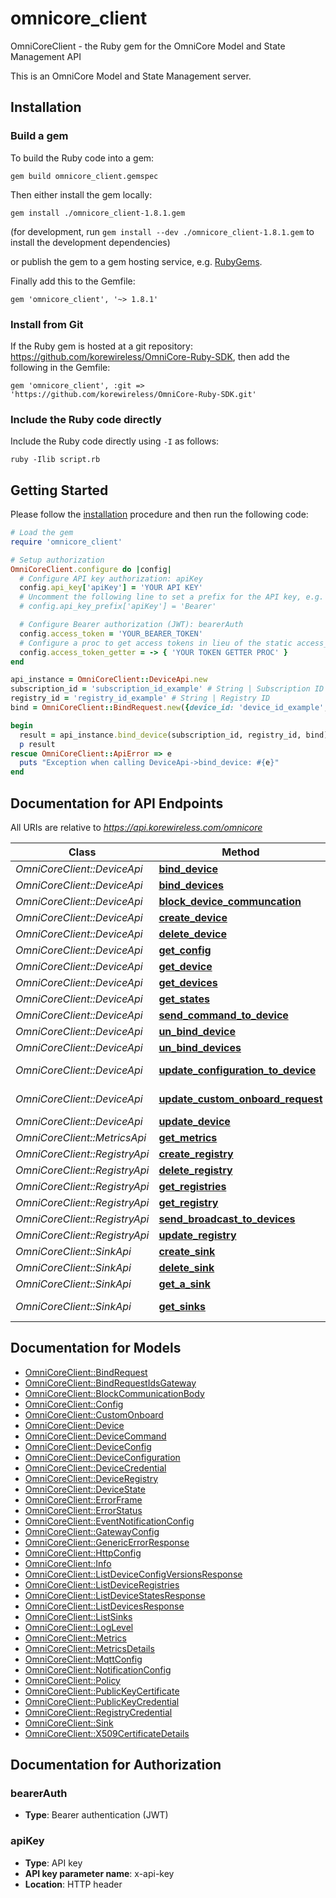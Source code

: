 # omnicore_client

OmniCoreClient - the Ruby gem for the OmniCore Model and State Management API

This is an OmniCore Model and State Management server.



## Installation

### Build a gem

To build the Ruby code into a gem:

```shell
gem build omnicore_client.gemspec
```

Then either install the gem locally:

```shell
gem install ./omnicore_client-1.8.1.gem
```

(for development, run `gem install --dev ./omnicore_client-1.8.1.gem` to install the development dependencies)

or publish the gem to a gem hosting service, e.g. [RubyGems](https://rubygems.org/).

Finally add this to the Gemfile:

    gem 'omnicore_client', '~> 1.8.1'

### Install from Git

If the Ruby gem is hosted at a git repository: https://github.com/korewireless/OmniCore-Ruby-SDK, then add the following in the Gemfile:

    gem 'omnicore_client', :git => 'https://github.com/korewireless/OmniCore-Ruby-SDK.git'

### Include the Ruby code directly

Include the Ruby code directly using `-I` as follows:

```shell
ruby -Ilib script.rb
```

## Getting Started

Please follow the [installation](#installation) procedure and then run the following code:

```ruby
# Load the gem
require 'omnicore_client'

# Setup authorization
OmniCoreClient.configure do |config|
  # Configure API key authorization: apiKey
  config.api_key['apiKey'] = 'YOUR API KEY'
  # Uncomment the following line to set a prefix for the API key, e.g. 'Bearer' (defaults to nil)
  # config.api_key_prefix['apiKey'] = 'Bearer'

  # Configure Bearer authorization (JWT): bearerAuth
  config.access_token = 'YOUR_BEARER_TOKEN'
  # Configure a proc to get access tokens in lieu of the static access_token configuration
  config.access_token_getter = -> { 'YOUR TOKEN GETTER PROC' } 
end

api_instance = OmniCoreClient::DeviceApi.new
subscription_id = 'subscription_id_example' # String | Subscription ID
registry_id = 'registry_id_example' # String | Registry ID
bind = OmniCoreClient::BindRequest.new({device_id: 'device_id_example', gateway_id: 'gateway_id_example'}) # BindRequest | application/json

begin
  result = api_instance.bind_device(subscription_id, registry_id, bind)
  p result
rescue OmniCoreClient::ApiError => e
  puts "Exception when calling DeviceApi->bind_device: #{e}"
end

```

## Documentation for API Endpoints

All URIs are relative to *https://api.korewireless.com/omnicore*

Class | Method | HTTP request | Description
------------ | ------------- | ------------- | -------------
*OmniCoreClient::DeviceApi* | [**bind_device**](docs/DeviceApi.md#bind_device) | **POST** /subscriptions/{subscriptionId}/registries/{registryId}/bindDeviceToGateway | 
*OmniCoreClient::DeviceApi* | [**bind_devices**](docs/DeviceApi.md#bind_devices) | **POST** /subscriptions/{subscriptionId}/registries/{registryId}/bindDevicesToGateway | 
*OmniCoreClient::DeviceApi* | [**block_device_communcation**](docs/DeviceApi.md#block_device_communcation) | **PUT** /subscriptions/{subscriptionid}/registries/{registryId}/devices/{deviceId}/communication | 
*OmniCoreClient::DeviceApi* | [**create_device**](docs/DeviceApi.md#create_device) | **POST** /subscriptions/{subscriptionId}/registries/{registryId}/devices | 
*OmniCoreClient::DeviceApi* | [**delete_device**](docs/DeviceApi.md#delete_device) | **DELETE** /subscriptions/{subscriptionId}/registries/{registryId}/devices/{deviceId} | 
*OmniCoreClient::DeviceApi* | [**get_config**](docs/DeviceApi.md#get_config) | **GET** /subscriptions/{subscriptionid}/registries/{registryId}/devices/{deviceId}/configVersions | 
*OmniCoreClient::DeviceApi* | [**get_device**](docs/DeviceApi.md#get_device) | **GET** /subscriptions/{subscriptionId}/registries/{registryId}/devices/{deviceId} | 
*OmniCoreClient::DeviceApi* | [**get_devices**](docs/DeviceApi.md#get_devices) | **GET** /subscriptions/{subscriptionId}/registries/{registryId}/devices | 
*OmniCoreClient::DeviceApi* | [**get_states**](docs/DeviceApi.md#get_states) | **GET** /subscriptions/{subscriptionid}/registries/{registryId}/devices/{deviceId}/states | 
*OmniCoreClient::DeviceApi* | [**send_command_to_device**](docs/DeviceApi.md#send_command_to_device) | **POST** /subscriptions/{subscriptionid}/registries/{registryId}/devices/{deviceId}/sendCommandToDevice | 
*OmniCoreClient::DeviceApi* | [**un_bind_device**](docs/DeviceApi.md#un_bind_device) | **POST** /subscriptions/{subscriptionId}/registries/{registryId}/unbindDeviceFromGateway | 
*OmniCoreClient::DeviceApi* | [**un_bind_devices**](docs/DeviceApi.md#un_bind_devices) | **POST** /subscriptions/{subscriptionId}/registries/{registryId}/unbindDevicesFromGateway | 
*OmniCoreClient::DeviceApi* | [**update_configuration_to_device**](docs/DeviceApi.md#update_configuration_to_device) | **POST** /subscriptions/{subscriptionid}/registries/{registryId}/devices/{deviceId}/updateConfigurationToDevice | 
*OmniCoreClient::DeviceApi* | [**update_custom_onboard_request**](docs/DeviceApi.md#update_custom_onboard_request) | **POST** /subscriptions/{subscriptionid}/registries/{registryId}/devices/{deviceId}/updateCustomOnboardRequest | 
*OmniCoreClient::DeviceApi* | [**update_device**](docs/DeviceApi.md#update_device) | **PATCH** /subscriptions/{subscriptionId}/registries/{registryId}/devices/{deviceId} | 
*OmniCoreClient::MetricsApi* | [**get_metrics**](docs/MetricsApi.md#get_metrics) | **GET** /subscriptions/{subscriptionId}/metrics | 
*OmniCoreClient::RegistryApi* | [**create_registry**](docs/RegistryApi.md#create_registry) | **POST** /subscriptions/{subscriptionId}/registries | 
*OmniCoreClient::RegistryApi* | [**delete_registry**](docs/RegistryApi.md#delete_registry) | **DELETE** /subscriptions/{subscriptionId}/registries/{registryId} | 
*OmniCoreClient::RegistryApi* | [**get_registries**](docs/RegistryApi.md#get_registries) | **GET** /subscriptions/{subscriptionId}/registries | 
*OmniCoreClient::RegistryApi* | [**get_registry**](docs/RegistryApi.md#get_registry) | **GET** /subscriptions/{subscriptionId}/registries/{registryId} | 
*OmniCoreClient::RegistryApi* | [**send_broadcast_to_devices**](docs/RegistryApi.md#send_broadcast_to_devices) | **POST** /subscriptions/{subscriptionid}/registries/{registryId}/sendBroadcastToDevice | 
*OmniCoreClient::RegistryApi* | [**update_registry**](docs/RegistryApi.md#update_registry) | **PATCH** /subscriptions/{subscriptionId}/registries/{registryId} | 
*OmniCoreClient::SinkApi* | [**create_sink**](docs/SinkApi.md#create_sink) | **POST** /subscriptions/{subscriptionId}/sinks | 
*OmniCoreClient::SinkApi* | [**delete_sink**](docs/SinkApi.md#delete_sink) | **DELETE** /subscriptions/{subscriptionId}/sinks/{sinkId} | 
*OmniCoreClient::SinkApi* | [**get_a_sink**](docs/SinkApi.md#get_a_sink) | **GET** /subscriptions/{subscriptionId}/sinks/{sinkId} | 
*OmniCoreClient::SinkApi* | [**get_sinks**](docs/SinkApi.md#get_sinks) | **GET** /subscriptions/{subscriptionId}/sinks | Get All Sinks


## Documentation for Models

 - [OmniCoreClient::BindRequest](docs/BindRequest.md)
 - [OmniCoreClient::BindRequestIdsGateway](docs/BindRequestIdsGateway.md)
 - [OmniCoreClient::BlockCommunicationBody](docs/BlockCommunicationBody.md)
 - [OmniCoreClient::Config](docs/Config.md)
 - [OmniCoreClient::CustomOnboard](docs/CustomOnboard.md)
 - [OmniCoreClient::Device](docs/Device.md)
 - [OmniCoreClient::DeviceCommand](docs/DeviceCommand.md)
 - [OmniCoreClient::DeviceConfig](docs/DeviceConfig.md)
 - [OmniCoreClient::DeviceConfiguration](docs/DeviceConfiguration.md)
 - [OmniCoreClient::DeviceCredential](docs/DeviceCredential.md)
 - [OmniCoreClient::DeviceRegistry](docs/DeviceRegistry.md)
 - [OmniCoreClient::DeviceState](docs/DeviceState.md)
 - [OmniCoreClient::ErrorFrame](docs/ErrorFrame.md)
 - [OmniCoreClient::ErrorStatus](docs/ErrorStatus.md)
 - [OmniCoreClient::EventNotificationConfig](docs/EventNotificationConfig.md)
 - [OmniCoreClient::GatewayConfig](docs/GatewayConfig.md)
 - [OmniCoreClient::GenericErrorResponse](docs/GenericErrorResponse.md)
 - [OmniCoreClient::HttpConfig](docs/HttpConfig.md)
 - [OmniCoreClient::Info](docs/Info.md)
 - [OmniCoreClient::ListDeviceConfigVersionsResponse](docs/ListDeviceConfigVersionsResponse.md)
 - [OmniCoreClient::ListDeviceRegistries](docs/ListDeviceRegistries.md)
 - [OmniCoreClient::ListDeviceStatesResponse](docs/ListDeviceStatesResponse.md)
 - [OmniCoreClient::ListDevicesResponse](docs/ListDevicesResponse.md)
 - [OmniCoreClient::ListSinks](docs/ListSinks.md)
 - [OmniCoreClient::LogLevel](docs/LogLevel.md)
 - [OmniCoreClient::Metrics](docs/Metrics.md)
 - [OmniCoreClient::MetricsDetails](docs/MetricsDetails.md)
 - [OmniCoreClient::MqttConfig](docs/MqttConfig.md)
 - [OmniCoreClient::NotificationConfig](docs/NotificationConfig.md)
 - [OmniCoreClient::Policy](docs/Policy.md)
 - [OmniCoreClient::PublicKeyCertificate](docs/PublicKeyCertificate.md)
 - [OmniCoreClient::PublicKeyCredential](docs/PublicKeyCredential.md)
 - [OmniCoreClient::RegistryCredential](docs/RegistryCredential.md)
 - [OmniCoreClient::Sink](docs/Sink.md)
 - [OmniCoreClient::X509CertificateDetails](docs/X509CertificateDetails.md)


## Documentation for Authorization


### bearerAuth

- **Type**: Bearer authentication (JWT)

### apiKey


- **Type**: API key
- **API key parameter name**: x-api-key
- **Location**: HTTP header

